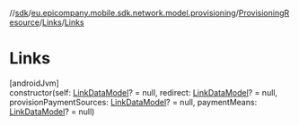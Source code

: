 //[sdk](../../../../index.md)/[eu.epicompany.mobile.sdk.network.model.provisioning](../../index.md)/[ProvisioningResource](../index.md)/[Links](index.md)/[Links](-links.md)

# Links

[androidJvm]\
constructor(self: [LinkDataModel](../../../eu.epicompany.mobile.android.data.network.model.hypermedia/-link-data-model/index.md)? = null, redirect: [LinkDataModel](../../../eu.epicompany.mobile.android.data.network.model.hypermedia/-link-data-model/index.md)? = null, provisionPaymentSources: [LinkDataModel](../../../eu.epicompany.mobile.android.data.network.model.hypermedia/-link-data-model/index.md)? = null, paymentMeans: [LinkDataModel](../../../eu.epicompany.mobile.android.data.network.model.hypermedia/-link-data-model/index.md)? = null)
